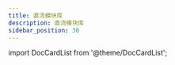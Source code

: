 ```yaml
---
title: 直流模块库
description: 直流模块库
sidebar_position: 30
---
```


import DocCardList from '@theme/DocCardList';

<DocCardList />